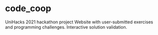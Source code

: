 # code_coop
UniHacks 2021 hackathon project
Website with user-submitted exercises and programming challenges. Interactive solution validation.
